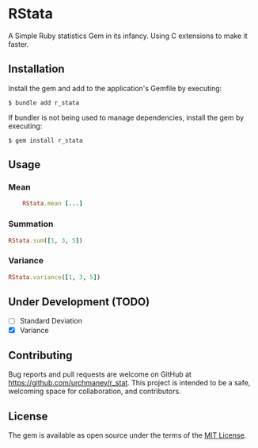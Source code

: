 # RStata

A Simple Ruby statistics Gem in its infancy. Using C extensions to make it faster.

## Installation

Install the gem and add to the application's Gemfile by executing:

    $ bundle add r_stata

If bundler is not being used to manage dependencies, install the gem by executing:

    $ gem install r_stata

## Usage

### Mean
```ruby
    RStata.mean [...]
```
### Summation
```ruby
RStata.sum([1, 3, 5])
```

### Variance
```ruby
RStata.variance([1, 3, 5])
```

## Under Development (TODO)
- [ ] Standard Deviation
- [x] Variance

## Contributing

Bug reports and pull requests are welcome on GitHub at https://github.com/urchmaney/r_stat. This project is intended to be a safe, welcoming space for collaboration, and contributors.


## License

The gem is available as open source under the terms of the [MIT License](https://opensource.org/licenses/MIT).

